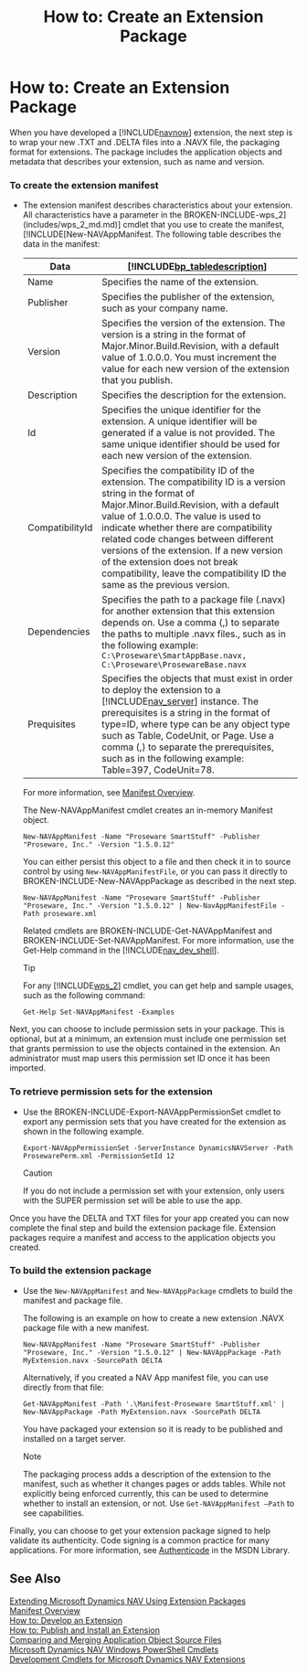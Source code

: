 ﻿---
title: "How to: Create an Extension Package"
ms.custom: na
ms.date: 06/05/2016
ms.reviewer: na
ms.suite: na
ms.tgt_pltfrm: na
ms.topic: article
ms-prod: "dynamics-nav-2017"
ms.assetid: c3403c71-52c4-4cd9-a8c4-22499bd78cd1
caps.latest.revision: 6
---
# How to: Create an Extension Package
When you have developed a [!INCLUDE[navnow](includes/navnow_md.md)] extension, the next step is to wrap your new .TXT and .DELTA files into a .NAVX file, the packaging format for extensions. The package includes the application objects and metadata that describes your extension, such as name and version.  
  
### To create the extension manifest  
  
-   The extension manifest describes characteristics about your extension. All characteristics have a parameter in the BROKEN-INCLUDE-wps_2](includes/wps_2_md.md)] cmdlet that you use to create the manifest, [!INCLUDE[New-NAVAppManifest. The following table describes the data in the manifest:  
  
    |Data|[!INCLUDE[bp_tabledescription](includes/bp_tabledescription_md.md)]|  
    |----------|---------------------------------------|  
    |Name|Specifies the name of the extension.|  
    |Publisher|Specifies the publisher of the extension, such as your company name.|  
    |Version|Specifies the version of the extension. The version is a string in the format of Major.Minor.Build.Revision, with a default value of 1.0.0.0. You must increment the value for each new version of the extension that you publish.|  
    |Description|Specifies the description for the extension.|  
    |Id|Specifies the unique identifier for the extension. A unique identifier will be generated if a value is not provided. The same unique identifier should be used for each new version of the extension.|  
    |CompatibilityId|Specifies the compatibility ID of the extension. The compatibility ID is a version string in the format of Major.Minor.Build.Revision, with a default value of 1.0.0.0. The value is used to indicate whether there are compatibility related code changes between different versions of the extension. If a new version of the extension does not break compatibility, leave the compatibility ID the same as the previous version.|  
    |Dependencies|Specifies the path to a package file \(.navx\) for another extension that this extension depends on. Use a comma \(,\) to separate the paths to multiple .navx files., such as in the following example: `C:\Proseware\SmartAppBase.navx, C:\Proseware\ProsewareBase.navx`|  
    |Prequisites|Specifies the objects that must exist in order to deploy the extension to a [!INCLUDE[nav_server](includes/nav_server_md.md)] instance. The prerequisites is a string in the format of type=ID, where type can be any object type such as Table, CodeUnit, or Page. Use a comma \(,\) to separate the prerequisites, such as in the following example: Table=397, CodeUnit=78.|  
  
     For more information, see [Manifest Overview](Manifest-Overview.md).  
  
     The New\-NAVAppManifest cmdlet creates an in\-memory Manifest object.  
  
    ```  
    New-NAVAppManifest -Name "Proseware SmartStuff" -Publisher "Proseware, Inc." -Version "1.5.0.12"  
    ```  
  
     You can either persist this object to a file and then check it in to source control by using `New-NAVAppManifestFile`, or you can pass it directly to BROKEN-INCLUDE-New-NAVAppPackage as described in the next step.  
  
    ```  
    New-NAVAppManifest -Name "Proseware SmartStuff" -Publisher "Proseware, Inc." -Version "1.5.0.12" | New-NavAppManifestFile -Path proseware.xml  
    ```  
  
     Related cmdlets are BROKEN-INCLUDE-Get-NAVAppManifest and BROKEN-INCLUDE-Set-NAVAppManifest. For more information, use the Get\-Help command in the [!INCLUDE[nav_dev_shell](includes/nav_dev_shell_md.md)].  
  
    > [!TIP]  
    >  For any [!INCLUDE[wps_2](includes/wps_2_md.md)] cmdlet, you can get help and sample usages, such as the following command:  
  
     `Get-Help Set-NAVAppManifest -Examples`  
  
 Next, you can choose to include permission sets in your package. This is optional, but at a minimum, an extension must include one permission set that grants permission to use the objects contained in the extension. An administrator must map users this permission set ID once it has been imported.  
  
### To retrieve permission sets for the extension  
  
-   Use the BROKEN-INCLUDE-Export-NAVAppPermissionSet cmdlet to export any permission sets that you have created for the extension as shown in the following example.  
  
    ```  
    Export-NAVAppPermissionSet -ServerInstance DynamicsNAVServer -Path ProsewarePerm.xml -PermissionSetId 12  
    ```  
  
    > [!CAUTION]  
    >  If you do not include a permission set with your extension, only users with the SUPER permission set will be able to use the app.  
  
 Once you have the DELTA and TXT files for your app created you can now complete the final step and build the extension package file. Extension packages require a manifest and access to the application objects you created.  
  
### To build the extension package  
  
-   Use the `New-NAVAppManifest` and `New-NAVAppPackage` cmdlets to build the manifest and package file.  
  
     The following is an example on how to create a new extension .NAVX package file with a new manifest.  
  
    ```  
    New-NAVAppManifest -Name "Proseware SmartStuff" -Publisher "Proseware, Inc." -Version "1.5.0.12" | New-NAVAppPackage -Path MyExtension.navx -SourcePath DELTA  
    ```  
  
     Alternatively, if you created a NAV App manifest file, you can use directly from that file:  
  
    ```  
    Get-NAVAppManifest -Path '.\Manifest-Proseware SmartStuff.xml' | New-NAVAppPackage -Path MyExtension.navx -SourcePath DELTA   
    ```  
  
     You have packaged your extension so it is ready to be published and installed on a target server.  
  
    > [!NOTE]  
    >  The packaging process adds a description of the extension to the manifest, such as whether it changes pages or adds tables. While not explicitly being enforced currently, this can be used to determine whether to install an extension, or not. Use `Get-NAVAppManifest –Path` to see capabilities.  
  
 Finally, you can choose to get your extension package signed to help validate its authenticity. Code signing is a common practice for many applications. For more information, see [Authenticode](https://msdn.microsoft.com/en-us/library/ms537359\(VS.85\).aspx) in the MSDN Library.  
  
## See Also  
 [Extending Microsoft Dynamics NAV Using Extension Packages](Extending-Microsoft-Dynamics-NAV-Using-Extension-Packages.md)   
 [Manifest Overview](Manifest-Overview.md)   
 [How to: Develop an Extension](How%20to:%20Develop%20an%20Extension.md)   
 [How to: Publish and Install an Extension](How%20to:%20Publish%20and%20Install%20an%20Extension.md)   
 [Comparing and Merging Application Object Source Files](Comparing-and-Merging-Application-Object-Source-Files.md)   
 [Microsoft Dynamics NAV Windows PowerShell Cmdlets](Microsoft-Dynamics-NAV-Windows-PowerShell-Cmdlets.md)   
 [Development Cmdlets for Microsoft Dynamics NAV Extensions](http://go.microsoft.com/fwlink/?LinkID=626875)
